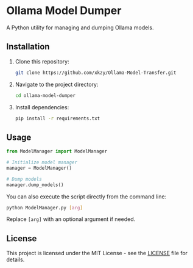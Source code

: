 # Ollama Model Dumper

A Python utility for managing and dumping Ollama models.

## Installation

1. Clone this repository:
   ```bash
   git clone https://github.com/xkzy/Ollama-Model-Transfer.git
   ```
2. Navigate to the project directory:
   ```bash
   cd ollama-model-dumper
   ```
3. Install dependencies:
   ```bash
   pip install -r requirements.txt
   ```

## Usage

```python
from ModelManager import ModelManager

# Initialize model manager
manager = ModelManager()

# Dump models
manager.dump_models()
```

You can also execute the script directly from the command line:

```bash
python ModelManager.py [arg]
```

Replace `[arg]` with an optional argument if needed.

## License

This project is licensed under the MIT License - see the [LICENSE](LICENSE) file for details.